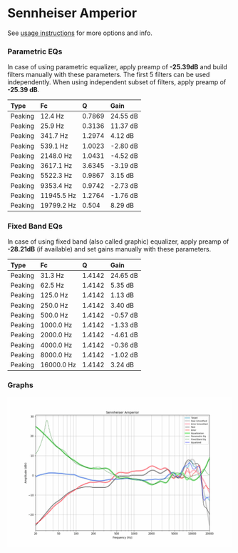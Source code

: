 # Sennheiser Amperior
See [usage instructions](https://github.com/jaakkopasanen/AutoEq#usage) for more options and info.

### Parametric EQs
In case of using parametric equalizer, apply preamp of **-25.39dB** and build filters manually
with these parameters. The first 5 filters can be used independently.
When using independent subset of filters, apply preamp of **-25.39 dB**.

| Type    | Fc         |      Q | Gain     |
|:--------|:-----------|:-------|:---------|
| Peaking | 12.4 Hz    | 0.7869 | 24.55 dB |
| Peaking | 25.9 Hz    | 0.3136 | 11.37 dB |
| Peaking | 341.7 Hz   | 1.2974 | 4.12 dB  |
| Peaking | 539.1 Hz   | 1.0023 | -2.80 dB |
| Peaking | 2148.0 Hz  | 1.0431 | -4.52 dB |
| Peaking | 3617.1 Hz  | 3.6345 | -3.19 dB |
| Peaking | 5522.3 Hz  | 0.9867 | 3.15 dB  |
| Peaking | 9353.4 Hz  | 0.9742 | -2.73 dB |
| Peaking | 11945.5 Hz | 1.2764 | -1.76 dB |
| Peaking | 19799.2 Hz | 0.504  | 8.29 dB  |

### Fixed Band EQs
In case of using fixed band (also called graphic) equalizer, apply preamp of **-28.21dB**
(if available) and set gains manually with these parameters.

| Type    | Fc         |      Q | Gain     |
|:--------|:-----------|:-------|:---------|
| Peaking | 31.3 Hz    | 1.4142 | 24.65 dB |
| Peaking | 62.5 Hz    | 1.4142 | 5.35 dB  |
| Peaking | 125.0 Hz   | 1.4142 | 1.13 dB  |
| Peaking | 250.0 Hz   | 1.4142 | 3.40 dB  |
| Peaking | 500.0 Hz   | 1.4142 | -0.57 dB |
| Peaking | 1000.0 Hz  | 1.4142 | -1.33 dB |
| Peaking | 2000.0 Hz  | 1.4142 | -4.61 dB |
| Peaking | 4000.0 Hz  | 1.4142 | -0.36 dB |
| Peaking | 8000.0 Hz  | 1.4142 | -1.02 dB |
| Peaking | 16000.0 Hz | 1.4142 | 3.24 dB  |

### Graphs
![](./Sennheiser%20Amperior.png)